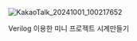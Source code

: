 ![KakaoTalk_20241001_100217652](https://github.com/user-attachments/assets/f855adf4-3500-4aa1-9d81-61323ad9abc2)

Verilog 이용한 미니 프로젝트 시계만들기
